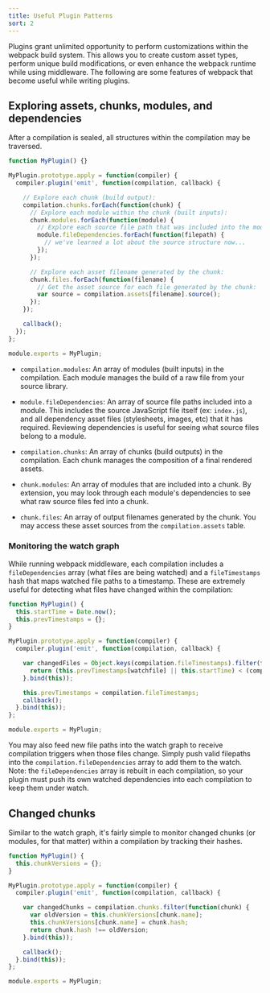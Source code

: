 ```yaml
---
title: Useful Plugin Patterns
sort: 2
---
```


Plugins grant unlimited opportunity to perform customizations within the webpack build system. This allows you to create custom asset types, perform unique build modifications, or even enhance the webpack runtime while using middleware. The following are some features of webpack that become useful while writing plugins.

## Exploring assets, chunks, modules, and dependencies

After a compilation is sealed, all structures within the compilation may be traversed.

```javascript
function MyPlugin() {}

MyPlugin.prototype.apply = function(compiler) {
  compiler.plugin('emit', function(compilation, callback) {

    // Explore each chunk (build output):
    compilation.chunks.forEach(function(chunk) {
      // Explore each module within the chunk (built inputs):
      chunk.modules.forEach(function(module) {
        // Explore each source file path that was included into the module:
        module.fileDependencies.forEach(function(filepath) {
          // we've learned a lot about the source structure now...
        });
      });

      // Explore each asset filename generated by the chunk:
      chunk.files.forEach(function(filename) {
        // Get the asset source for each file generated by the chunk:
        var source = compilation.assets[filename].source();
      });
    });

    callback();
  });
};

module.exports = MyPlugin;
```

- `compilation.modules`: An array of modules (built inputs) in the compilation. Each module manages the build of a raw file from your source library.

- `module.fileDependencies`: An array of source file paths included into a module. This includes the source JavaScript file itself (ex: `index.js`), and all dependency asset files (stylesheets, images, etc) that it has required. Reviewing dependencies is useful for seeing what source files belong to a module.

- `compilation.chunks`: An array of chunks (build outputs) in the compilation. Each chunk manages the composition of a final rendered assets.

- `chunk.modules`: An array of modules that are included into a chunk. By extension, you may look through each module's dependencies to see what raw source files fed into a chunk.

- `chunk.files`: An array of output filenames generated by the chunk. You may access these asset sources from the `compilation.assets` table.

### Monitoring the watch graph

While running webpack middleware, each compilation includes a `fileDependencies` array (what files are being watched) and a `fileTimestamps` hash that maps watched file paths to a timestamp. These are extremely useful for detecting what files have changed within the compilation:

```javascript
function MyPlugin() {
  this.startTime = Date.now();
  this.prevTimestamps = {};
}

MyPlugin.prototype.apply = function(compiler) {
  compiler.plugin('emit', function(compilation, callback) {

    var changedFiles = Object.keys(compilation.fileTimestamps).filter(function(watchfile) {
      return (this.prevTimestamps[watchfile] || this.startTime) < (compilation.fileTimestamps[watchfile] || Infinity);
    }.bind(this));

    this.prevTimestamps = compilation.fileTimestamps;
    callback();
  }.bind(this));
};

module.exports = MyPlugin;
```

You may also feed new file paths into the watch graph to receive compilation triggers when those files change. Simply push valid filepaths into the `compilation.fileDependencies` array to add them to the watch. Note: the `fileDependencies` array is rebuilt in each compilation, so your plugin must push its own watched dependencies into each compilation to keep them under watch.

## Changed chunks

Similar to the watch graph, it's fairly simple to monitor changed chunks (or modules, for that matter) within a compilation by tracking their hashes.

```javascript
function MyPlugin() {
  this.chunkVersions = {};
}

MyPlugin.prototype.apply = function(compiler) {
  compiler.plugin('emit', function(compilation, callback) {

    var changedChunks = compilation.chunks.filter(function(chunk) {
      var oldVersion = this.chunkVersions[chunk.name];
      this.chunkVersions[chunk.name] = chunk.hash;
      return chunk.hash !== oldVersion;
    }.bind(this));

    callback();
  }.bind(this));
};

module.exports = MyPlugin;
```
